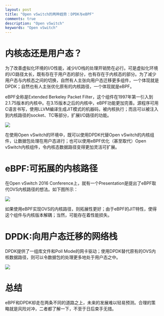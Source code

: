 ```yaml
---
layout: post
title: "Open vSwitch的两种趋势：DPDK与eBPF"
comments: true
description: "Open vSwitch"
keywords: "Open vSwitch"
---
```


# 内核态还是用户态？

为了改善虚拟化环境的I/O性能，减少I/O栈的处理开销势在必行。可是虚拟化环境的I/O路径太长，既有存在于用户态的部分，也有存在于内核态的部分。为了减少用户态与内核态之间的切换，自然有人主张向用户态迁移更多组件，一个体现就是DPDK；自然也有人主张优化原有的内核路径，一个体现就是eBPF。

eBPF全称是Extended Berkeley Packet Filter，这个组件在1997年第一引入到2.1.75版本的内核中。在3.15版本之后的内核中，eBPF功能更加完善。源程序可用C语言书写，使用LLVM编译生成JIT模式的机器码，被内核执行；而且可以被注入到内核路径的socket、TC等部分，扩展I/O路径的功能。

![](http://wx2.sinaimg.cn/mw690/6a964b69ly1fd0oxcxj3bj20c80csdgk.jpg)

在使用Open vSwitch的环境中，既可以使用DPDK代替Open vSwitch的内核组件，让数据包处理在用户态进行；也可以使用eBPF优化（甚至取代）Open vSwitch内核组件，令内核态数据路径变得更加灵活可扩展。

# eBPF:可拓展的内核路径

在Open vSwitch 2016 Conference上，就有一个Presentation是提出了eBPF取代OVS内核路径的想法。如下图所示：

![](http://wx3.sinaimg.cn/mw690/6a964b69ly1fd0oxy41hdj20zk0jujt6.jpg)

如果使用eBPF实现OVS的内核路径，则拓展性更好；由于eBPF的JIT特性，使得这个组件与内核版本解耦；当然，可能存在着性能损失。

# DPDK:向用户态迁移的网络栈

DPDK提供了一组库文件和Poll Mode的网卡驱动；使用DPDK替代原有的OVS内核数据路径，则可以令数据包的处理更多地处于用户态之中。

![](http://wx1.sinaimg.cn/mw690/6a964b69ly1fd0p11y3j1j20uj0i1n7k.jpg)

# 总结

 eBPF和DPDK却走在两条不同的道路之上，未来的发展难以轻易预测。合理的策略就是风险对冲，二者都了解一下，不至于日后束手无措。
